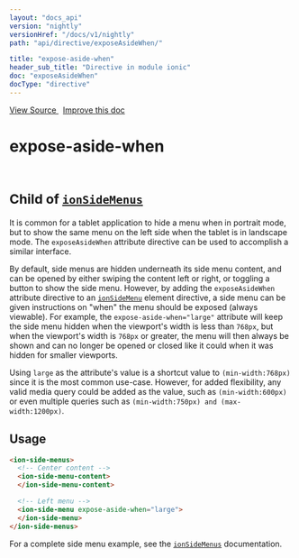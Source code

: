 ```yaml
---
layout: "docs_api"
version: "nightly"
versionHref: "/docs/v1/nightly"
path: "api/directive/exposeAsideWhen/"

title: "expose-aside-when"
header_sub_title: "Directive in module ionic"
doc: "exposeAsideWhen"
docType: "directive"
---
```


<div class="improve-docs">
<a href='https://github.com/driftyco/ionic-v1/blob/master/js/angular/directive/exposeAsideWhen.js#L1'>
View Source
</a>
&nbsp;
<a href='http://github.com/driftyco/ionic/edit/1.x/js/angular/directive/exposeAsideWhen.js#L1'>
Improve this doc
</a>
</div>




<h1 class="api-title">

expose-aside-when


<br />
<small>
Child of <a href="/docs/v1/nightly/api/directive/ionSideMenus/"><code>ionSideMenus</code></a>
</small>


</h1>





It is common for a tablet application to hide a menu when in portrait mode, but to show the
same menu on the left side when the tablet is in landscape mode. The `exposeAsideWhen` attribute
directive can be used to accomplish a similar interface.

By default, side menus are hidden underneath its side menu content, and can be opened by either
swiping the content left or right, or toggling a button to show the side menu. However, by adding the
`exposeAsideWhen` attribute directive to an <a href="/docs/v1/nightly/api/directive/ionSideMenu/"><code>ionSideMenu</code></a> element directive,
a side menu can be given instructions on "when" the menu should be exposed (always viewable). For
example, the `expose-aside-when="large"` attribute will keep the side menu hidden when the viewport's
width is less than `768px`, but when the viewport's width is `768px` or greater, the menu will then
always be shown and can no longer be opened or closed like it could when it was hidden for smaller
viewports.

Using `large` as the attribute's value is a shortcut value to `(min-width:768px)` since it is
the most common use-case. However, for added flexibility, any valid media query could be added
as the value, such as `(min-width:600px)` or even multiple queries such as
`(min-width:750px) and (max-width:1200px)`.









<h2 id="usage">Usage</h2>

```html
<ion-side-menus>
  <!-- Center content -->
  <ion-side-menu-content>
  </ion-side-menu-content>

  <!-- Left menu -->
  <ion-side-menu expose-aside-when="large">
  </ion-side-menu>
</ion-side-menus>
```
For a complete side menu example, see the
<a href="/docs/v1/nightly/api/directive/ionSideMenus/"><code>ionSideMenus</code></a> documentation.









